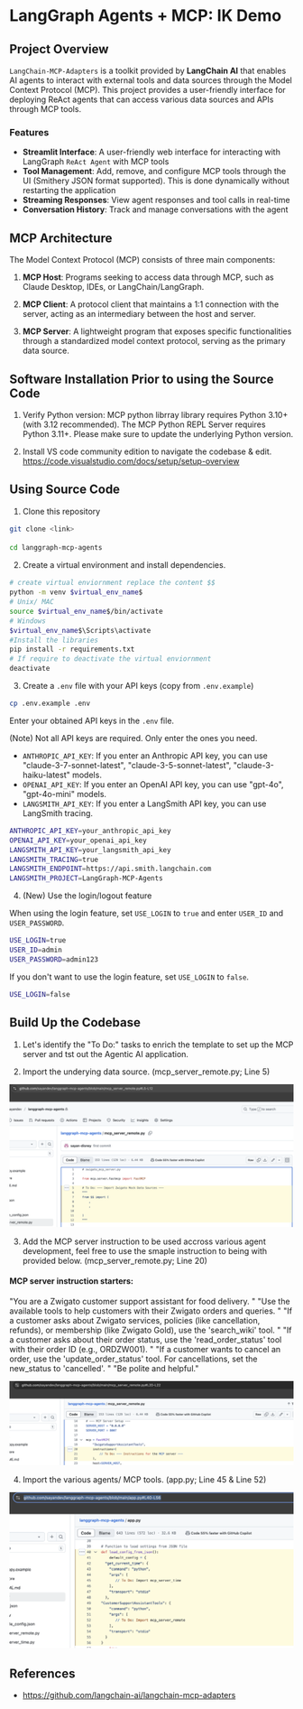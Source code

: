 # LangGraph Agents + MCP: IK Demo


## Project Overview


`LangChain-MCP-Adapters` is a toolkit provided by **LangChain AI** that enables AI agents to interact with external tools and data sources through the Model Context Protocol (MCP). This project provides a user-friendly interface for deploying ReAct agents that can access various data sources and APIs through MCP tools.

### Features

- **Streamlit Interface**: A user-friendly web interface for interacting with LangGraph `ReAct Agent` with MCP tools
- **Tool Management**: Add, remove, and configure MCP tools through the UI (Smithery JSON format supported). This is done dynamically without restarting the application
- **Streaming Responses**: View agent responses and tool calls in real-time
- **Conversation History**: Track and manage conversations with the agent

## MCP Architecture

The Model Context Protocol (MCP) consists of three main components:

1. **MCP Host**: Programs seeking to access data through MCP, such as Claude Desktop, IDEs, or LangChain/LangGraph.

2. **MCP Client**: A protocol client that maintains a 1:1 connection with the server, acting as an intermediary between the host and server.

3. **MCP Server**: A lightweight program that exposes specific functionalities through a standardized model context protocol, serving as the primary data source.


## Software Installation Prior to using the Source Code

1. Verify Python version: MCP python librray library requires Python 3.10+ (with 3.12 recommended). The MCP Python REPL Server requires Python 3.11+. Please make sure to update the underlying Python version.

2. Install VS code community edition to navigate the codebase & edit.
https://code.visualstudio.com/docs/setup/setup-overview


## Using Source Code

1. Clone this repository

```bash
git clone <link>

cd langgraph-mcp-agents
```

2. Create a virtual environment and install dependencies.

```bash
# create virtual enviornment replace the content $$
python -m venv $virtual_env_name$
# Unix/ MAC
source $virtual_env_name$/bin/activate
# Windows
$virtual_env_name$\Scripts\activate
#Install the libraries
pip install -r requirements.txt
# If require to deactivate the virtual enviornment
deactivate
```

3. Create a `.env` file with your API keys (copy from `.env.example`)

```bash
cp .env.example .env
```

Enter your obtained API keys in the `.env` file.

(Note) Not all API keys are required. Only enter the ones you need.
- `ANTHROPIC_API_KEY`: If you enter an Anthropic API key, you can use "claude-3-7-sonnet-latest", "claude-3-5-sonnet-latest", "claude-3-haiku-latest" models.
- `OPENAI_API_KEY`: If you enter an OpenAI API key, you can use "gpt-4o", "gpt-4o-mini" models.
- `LANGSMITH_API_KEY`: If you enter a LangSmith API key, you can use LangSmith tracing.
```bash
ANTHROPIC_API_KEY=your_anthropic_api_key
OPENAI_API_KEY=your_openai_api_key
LANGSMITH_API_KEY=your_langsmith_api_key
LANGSMITH_TRACING=true
LANGSMITH_ENDPOINT=https://api.smith.langchain.com
LANGSMITH_PROJECT=LangGraph-MCP-Agents
```

4. (New) Use the login/logout feature

When using the login feature, set `USE_LOGIN` to `true` and enter `USER_ID` and `USER_PASSWORD`.

```bash
USE_LOGIN=true
USER_ID=admin
USER_PASSWORD=admin123
```

If you don't want to use the login feature, set `USE_LOGIN` to `false`.

```bash
USE_LOGIN=false
```

## Build Up the Codebase


1. Let's identify the "To Do:" tasks to enrich the template to set up the MCP server and tst out the Agentic AI application.

2. Import the underying data source. (mcp_server_remote.py; Line 5)

![Import Data asset](./assets/Import_data_asset.png)

3. Add the MCP server instruction to be used accross various agent development, feel free to use the smaple instruction to being with provided below. (mcp_server_remote.py; Line 20)

#### MCP server instruction starters:

"You are a Zwigato customer support assistant for food delivery. "
"Use the available tools to help customers with their Zwigato orders and queries. "
"If a customer asks about Zwigato services, policies (like cancellation, refunds), or membership (like Zwigato Gold), use the 'search_wiki' tool. "
"If a customer asks about their order status, use the 'read_order_status' tool with their order ID (e.g., ORDZW001). "
"If a customer wants to cancel an order, use the 'update_order_status' tool. For cancellations, set the new_status to 'cancelled'. "
"Be polite and helpful."

![MCP server creation](./assets/MCP_server_creation.png)


4. Import the various agents/ MCP tools. (app.py; Line 45 & Line 52)


![MCP server import](./assets/import_mcp_servers.png)



## References

- https://github.com/langchain-ai/langchain-mcp-adapters
